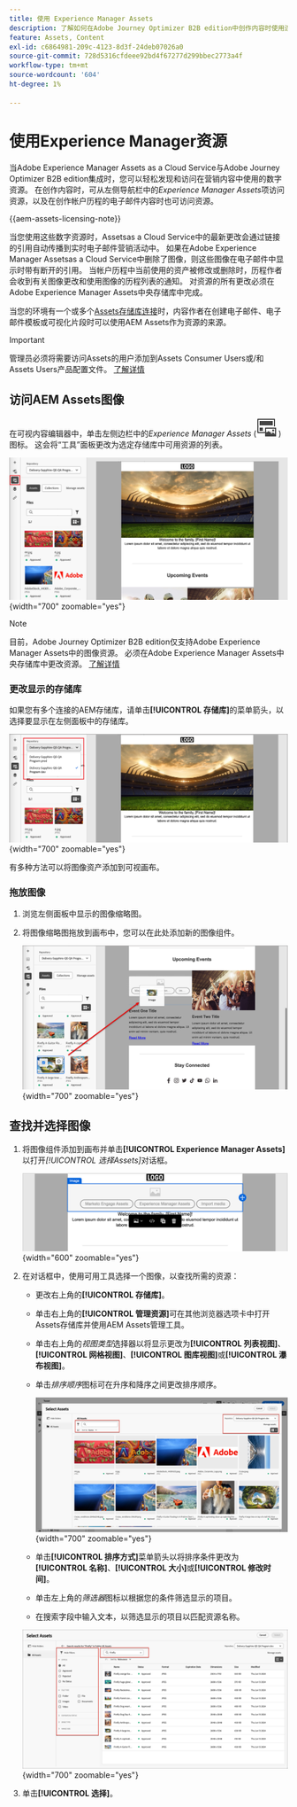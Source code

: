 ```yaml
---
title: 使用 Experience Manager Assets
description: 了解如何在Adobe Journey Optimizer B2B edition中创作内容时使用连接的AEM Assets存储库中的图像资源。
feature: Assets, Content
exl-id: c6864981-209c-4123-8d3f-24deb07026a0
source-git-commit: 728d5316cfdeee92bd4f67277d299bbec2773a4f
workflow-type: tm+mt
source-wordcount: '604'
ht-degree: 1%

---
```


# 使用Experience Manager资源

当Adobe Experience Manager Assets as a Cloud Service与Adobe Journey Optimizer B2B edition集成时，您可以轻松发现和访问在营销内容中使用的数字资源。 在创作内容时，可从左侧导航栏中的&#x200B;_Experience Manager Assets_&#x200B;项访问资源，以及在创作帐户历程的电子邮件内容时也可访问资源。

{{aem-assets-licensing-note}}

当您使用这些数字资源时，Assetsas a Cloud Service中的最新更改会通过链接的引用自动传播到实时电子邮件营销活动中。 如果在Adobe Experience Manager Assetsas a Cloud Service中删除了图像，则这些图像在电子邮件中显示时带有断开的引用。 当帐户历程中当前使用的资产被修改或删除时，历程作者会收到有关图像更改和使用图像的历程列表的通知。 对资源的所有更改必须在Adobe Experience Manager Assets中央存储库中完成。

当您的环境有一个或多个[Assets存储库连接](../admin/configure-aem-repositories.md)时，内容作者在创建电子邮件、电子邮件模板或可视化片段时可以使用AEM Assets作为资源的来源。

>[!IMPORTANT]
>
>管理员必须将需要访问Assets的用户添加到Assets Consumer Users或/和Assets Users产品配置文件。 [了解详情](https://experienceleague.adobe.com/zh-hans/docs/experience-manager-cloud-service/content/security/ims-support#managing-products-and-user-access-in-admin-console)

## 访问AEM Assets图像

在可视内容编辑器中，单击左侧边栏中的&#x200B;_Experience Manager Assets_ (![Experience Manager Assets图标](../../assets/do-not-localize/icon-assets-aem.svg) )图标。 这会将“工具”面板更改为选定存储库中可用资源的列表。

![单击Assets选择器图标可访问图像资源](./assets/content-assets-selector-aem-assets.png){width="700" zoomable="yes"}

>[!NOTE]
>
>目前，Adobe Journey Optimizer B2B edition仅支持Adobe Experience Manager Assets中的图像资源。 必须在Adobe Experience Manager Assets中央存储库中更改资源。 [了解详情](https://experienceleague.adobe.com/zh-hans/docs/experience-manager-cloud-service/content/assets/manage/manage-digital-assets)

### 更改显示的存储库

如果您有多个连接的AEM存储库，请单击&#x200B;**[!UICONTROL 存储库]**&#x200B;的菜单箭头，以选择要显示在左侧面板中的存储库。

![选择AEM Assets存储库以访问图像资源](./assets/content-assets-selector-aem-repo.png){width="700" zoomable="yes"}

有多种方法可以将图像资产添加到可视画布。

### 拖放图像

1. 浏览左侧面板中显示的图像缩略图。

1. 将图像缩略图拖放到画布中，您可以在此处添加新的图像组件。

   ![拖放图像资产](./assets/content-drag-drop-image-aem-assets.png){width="700" zoomable="yes"}

## 查找并选择图像

1. 将图像组件添加到画布并单击&#x200B;**[!UICONTROL Experience Manager Assets]**&#x200B;以打开&#x200B;_[!UICONTROL 选择Assets]_&#x200B;对话框。

   ![为图像组件选择资源](./assets/content-image-component-empty.png){width="600" zoomable="yes"}

1. 在对话框中，使用可用工具选择一个图像，以查找所需的资源：

   * 更改右上角的&#x200B;**[!UICONTROL 存储库]**。

   * 单击右上角的&#x200B;**[!UICONTROL 管理资源]**&#x200B;可在其他浏览器选项卡中打开Assets存储库并使用AEM Assets管理工具。

   * 单击右上角的&#x200B;_视图类型_&#x200B;选择器以将显示更改为&#x200B;**[!UICONTROL 列表视图]**、**[!UICONTROL 网格视图]**、**[!UICONTROL 图库视图]**&#x200B;或&#x200B;**[!UICONTROL 瀑布视图]**。

   * 单击&#x200B;_排序顺序_&#x200B;图标可在升序和降序之间更改排序顺序。

     ![使用“选择Assets”对话框中的工具查找并选择图像资源](./assets/content-select-assets-dialog-aem.png){width="700" zoomable="yes"}

   * 单击&#x200B;**[!UICONTROL 排序方式]**&#x200B;菜单箭头以将排序条件更改为&#x200B;**[!UICONTROL 名称]**、**[!UICONTROL 大小]**&#x200B;或&#x200B;**[!UICONTROL 修改时间]**。

   * 单击左上角的&#x200B;_筛选器_&#x200B;图标以根据您的条件筛选显示的项目。

   * 在搜索字段中输入文本，以筛选显示的项目以匹配资源名称。

   ![使用筛选器和搜索字段查找资源](./assets/content-select-assets-dialog-aem-filter.png){width="700" zoomable="yes"}

1. 单击&#x200B;**[!UICONTROL 选择]**。
<!-- 

## Upload assets

To import files to Assets as a Cloud Service, you first need to browse or create the folder to be used for storage. You can then import an asset and add it to your email content. After assets are uploaded, you can [use the image assets as you author content](./assets-overview.md#add-assets-to-your-content).

1. While authoring your content in the email designer, drag an image element into the canvas. 

   The properties on the right reflect the image element selection. 

1. Click **[!UICONTROL Import media]** to open the _[!UICONTROL Upload image]_ dialog.

1. If your file system is open to your image file, drag and drop the file on the box in the dialog.

   ![Upload image file to Assets repository](./assets/email-designer-image-upload.png){width="700" zoomable="yes"}

   You can also click the **[!UICONTROL Select a file from your computer]** link and use your file system to locate and select the image file. Click Open and the image file is displayed in the box.

1. Click **[!UICONTROL Import]**.
-->
